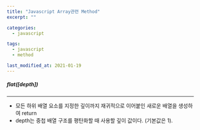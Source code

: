 ```yaml
---
title: "Javascript Array관련 Method"
excerpt: ""

categories:
  - javascript

tags:
  - javascript
  - method

last_modified_at: 2021-01-19
---
```


##### flat([depth])

---

- 모든 하위 배열 요소를 지정한 깊이까지 재귀적으로 이어붙인 새로운 배열을 생성하여 return
- depth는 중첩 배열 구조를 평탄화할 때 사용할 깊이 값이다. (기본값은 1).
